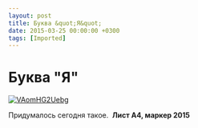 ```yaml
---
layout: post
title: Буква &quot;Я&quot;
date: 2015-03-25 00:00:00 +0300
tags: [Imported]
---
```

# Буква "Я"

[![VAomHG2Uebg](https://vlaim.s3.amazonaws.com/uploads/2015/03/VAomHG2Uebg.jpg)](https://vlaim.s3.amazonaws.com/uploads/2015/03/VAomHG2Uebg.jpg)

Придумалось сегодня такое.  **Лист А4, маркер 2015**